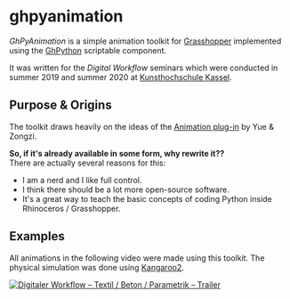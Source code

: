 # ghpyanimation

*GhPyAnimation* is a simple animation toolkit for [Grasshopper](https://www.rhino3d.com/6/new/grasshopper) implemented using the [GhPython](https://developer.rhino3d.com/guides/rhinopython/ghpython-component/) scriptable component.

It was written for the *Digital Workflow* seminars which were conducted in summer 2019 and summer 2020 at [Kunsthochschule Kassel](https://kunsthochschulekassel.de).

## Purpose & Origins

The toolkit draws heavily on the ideas of the [Animation plug-in](https://www.food4rhino.com/app/animation) by Yue & Zongzi.

**So, if it's already available in some form, why rewrite it??**  
There are actually several reasons for this:
- I am a nerd and I like full control.
- I think there should be a lot more open-source software.
- It's a great way to teach the basic concepts of coding Python inside Rhinoceros / Grasshopper.

## Examples

All animations in the following video were made using this toolkit. The physical simulation was done using [Kangaroo2](https://www.rhino3d.com/6/new/grasshopper#kangaroo).

[![Digitaler Workflow – Textil / Beton / Parametrik – Trailer](http://img.youtube.com/vi/ijLhMLUWhM4/0.jpg)](http://www.youtube.com/watch?v=ijLhMLUWhM4)
